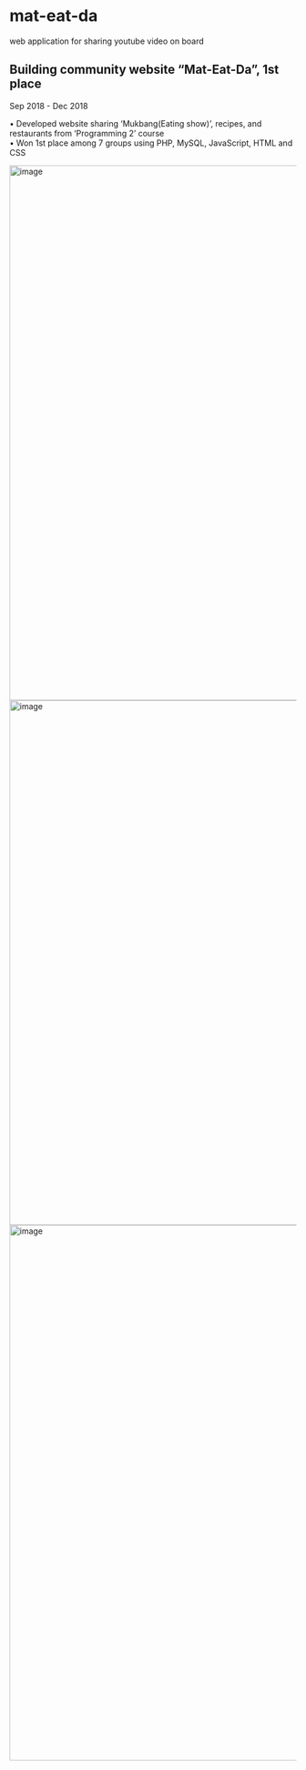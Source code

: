 # mat-eat-da
web application for sharing youtube video on board 
## Building community website “Mat-Eat-Da”, 1st place
Sep 2018 - Dec 2018

• Developed website sharing ‘Mukbang(Eating show)’, recipes, and restaurants from ‘Programming 2’ course <br>
• Won 1st place among 7 groups using PHP, MySQL, JavaScript, HTML and CSS

<img width="940" alt="image" src="https://user-images.githubusercontent.com/49167217/201529664-c2935ff7-89d9-4714-a744-572ecbb7f61b.png">
<img width="922" alt="image" src="https://user-images.githubusercontent.com/49167217/201529675-b351fc4b-4b44-4800-a2bd-bbb55a0f1d67.png">
<img width="941" alt="image" src="https://user-images.githubusercontent.com/49167217/201529694-481cf7e0-9f09-46ff-8254-a767664a729a.png">
